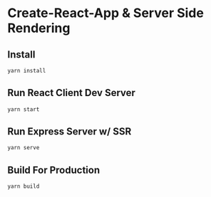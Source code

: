 Create-React-App & Server Side Rendering
===========================================

Install
-------
```bash
yarn install
```

Run React Client Dev Server
----------------------
```bash
yarn start
```

Run Express Server w/ SSR
----------------------
```bash
yarn serve
```

Build For Production
---------------------
```bash
yarn build
```

